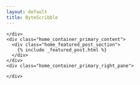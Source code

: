 ```yaml
---
layout: default
title: ByteScribble
---
```

<div class="home_container">
  <div class="home_container_primary">
    <div class="home_container_primary_left_pane">

    </div>
    <div class="home_container_primary_content">
      <div class="home_featured_post_section">
        {% include _featured_post.html %}
      </div>
    </div>
    <div class="home_container_primary_right_pane">
  
    </div>
  </div>
  <div class="home_container_secondary">

  </div>
  
</div>

